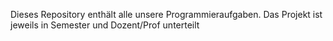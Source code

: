 Dieses Repository enthält alle unsere Programmieraufgaben.
Das Projekt ist jeweils in Semester und Dozent/Prof unterteilt
